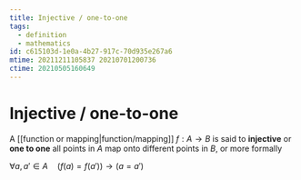 ```yaml
---
title: Injective / one-to-one
tags:
  - definition
  - mathematics
id: c615103d-1e0a-4b27-917c-70d935e267a6
mtime: 20211211105837 20210701200736
ctime: 20210505160649
---
```


# Injective / one-to-one

A [[function or mapping|function/mapping]] $f: A\rightarrow B$ is said to **injective** or **one to one** all points in $A$ map onto different points in $B$, or more formally

$\forall a,a' \in A \quad (f(a)=f(a'))\rightarrow(a=a')$

